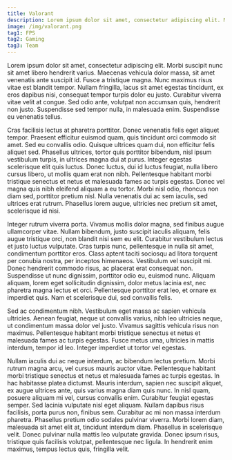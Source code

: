 ```yaml
---
title: Valorant
description: Lorem ipsum dolor sit amet, consectetur adipiscing elit. Morbi suscipit nunc sit amet libero hendrerit varius.
image: /img/valorant.png
tag1: FPS
tag2: Gaming
tag3: Team
---
```

Lorem ipsum dolor sit amet, consectetur adipiscing elit. Morbi suscipit nunc sit amet libero hendrerit varius. Maecenas vehicula dolor massa, sit amet venenatis ante suscipit id. Fusce a tristique magna. Nunc maximus risus vitae est blandit tempor. Nullam fringilla, lacus sit amet egestas tincidunt, ex eros dapibus nisi, consequat tempor turpis dolor eu justo. Curabitur viverra vitae velit at congue. Sed odio ante, volutpat non accumsan quis, hendrerit non justo. Suspendisse sed tempor nulla, in malesuada enim. Suspendisse eu venenatis tellus.

Cras facilisis lectus at pharetra porttitor. Donec venenatis felis eget aliquet tempor. Praesent efficitur euismod quam, quis tincidunt orci commodo sit amet. Sed eu convallis odio. Quisque ultrices quam dui, non efficitur felis aliquet sed. Phasellus ultrices, tortor quis porttitor bibendum, nisl ipsum vestibulum turpis, in ultrices magna dui at purus. Integer egestas scelerisque elit quis luctus. Donec luctus, dui id luctus feugiat, nulla libero cursus libero, ut mollis quam erat non nibh. Pellentesque habitant morbi tristique senectus et netus et malesuada fames ac turpis egestas. Donec vel magna quis nibh eleifend aliquam a eu tortor. Morbi nisl odio, rhoncus non diam sed, porttitor pretium nisl. Nulla venenatis dui ac sem iaculis, sed ultrices erat rutrum. Phasellus lorem augue, ultricies nec pretium sit amet, scelerisque id nisi.

Integer rutrum viverra porta. Vivamus mollis dolor magna, sed finibus augue ullamcorper vitae. Nullam bibendum, justo suscipit iaculis aliquam, felis augue tristique orci, non blandit nisi sem eu elit. Curabitur vestibulum lectus et justo luctus vulputate. Cras turpis nunc, pellentesque in nulla sit amet, condimentum porttitor eros. Class aptent taciti sociosqu ad litora torquent per conubia nostra, per inceptos himenaeos. Vestibulum vel suscipit mi. Donec hendrerit commodo risus, ac placerat erat consequat non. Suspendisse ut nunc dignissim, porttitor odio eu, euismod nunc. Aliquam aliquam, lorem eget sollicitudin dignissim, dolor metus lacinia est, nec pharetra magna lectus et orci. Pellentesque porttitor erat leo, et ornare ex imperdiet quis. Nam et scelerisque dui, sed convallis felis.

Sed ac condimentum nibh. Vestibulum eget massa ac sapien vehicula ultricies. Aenean feugiat, neque ut convallis varius, nibh leo ultricies neque, ut condimentum massa dolor vel justo. Vivamus sagittis vehicula risus non maximus. Pellentesque habitant morbi tristique senectus et netus et malesuada fames ac turpis egestas. Fusce metus urna, ultricies in mattis interdum, tempor id leo. Integer imperdiet ut tortor vel egestas.

Nullam iaculis dui ac neque interdum, ac bibendum lectus pretium. Morbi rutrum magna arcu, vel cursus mauris auctor vitae. Pellentesque habitant morbi tristique senectus et netus et malesuada fames ac turpis egestas. In hac habitasse platea dictumst. Mauris interdum, sapien nec suscipit aliquet, ex augue ultrices ante, quis varius magna diam quis nunc. In nisl quam, posuere aliquam mi vel, cursus convallis enim. Curabitur feugiat egestas semper. Sed lacinia vulputate nisl eget aliquam. Nullam dapibus risus facilisis, porta purus non, finibus sem. Curabitur ac mi non massa interdum pharetra. Phasellus pretium odio sodales pulvinar viverra. Morbi lorem diam, malesuada sit amet elit at, tincidunt interdum diam. Phasellus in scelerisque velit. Donec pulvinar nulla mattis leo vulputate gravida. Donec ipsum risus, tristique quis facilisis volutpat, pellentesque nec ligula. In hendrerit enim maximus, tempus lectus quis, fringilla velit.